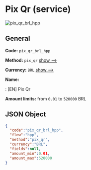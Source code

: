 
# Pix Qr (service) 
![pix_qr_brl_hpp](https://static.openfintech.io/payment_methods/pix_qr_brl_hpp/logo.svg?w=400&c=v0.59.26#w200)  

## General 
 
**Code:** `pix_qr_brl_hpp` 
 
**Method:** `pix_qr` 
 [show -->](/payment-methods/pix_qr/) 
 
**Currency:** `BRL` [show -->](/currencies/BRL/) 
 
**Name:** 
 
:	[EN] Pix Qr 
 
**Amount limits:** from `0.01` to `520000` BRL 

## JSON Object 

```json
{
  "code":"pix_qr_brl_hpp",
  "flow":"hpp",
  "method":"pix_qr",
  "currency":"BRL",
  "fields":null,
  "amount_min":0.01,
  "amount_max":520000
}
```  
